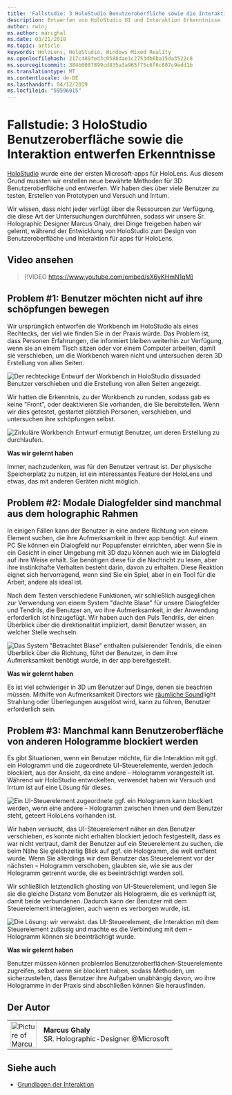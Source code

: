 ```yaml
---
title: 'Fallstudie: 3 HoloStudio Benutzeroberfläche sowie die Interaktion entwerfen Erkenntnisse'
description: Entwerfen von HoloStudio UI und Interaktion Erkenntnisse
author: rwinj
ms.author: marcghal
ms.date: 03/21/2018
ms.topic: article
keywords: HoloLens, HoloStudio, Windows Mixed Reality
ms.openlocfilehash: 217c489fed3c0588dae1c2753db6ba15da3522c8
ms.sourcegitcommit: 384b0087899cd835a3a965f75c6f6c607c9edd1b
ms.translationtype: MT
ms.contentlocale: de-DE
ms.lasthandoff: 04/12/2019
ms.locfileid: "59596015"
---
```

# <a name="case-study---3-holostudio-ui-and-interaction-design-learnings"></a>Fallstudie: 3 HoloStudio Benutzeroberfläche sowie die Interaktion entwerfen Erkenntnisse

[HoloStudio](https://www.youtube.com/watch?v=BRIJG0x_We8) wurde eine der ersten Microsoft-apps für HoloLens. Aus diesem Grund mussten wir erstellen neue bewährte Methoden für 3D Benutzeroberfläche und entwerfen. Wir haben dies über viele Benutzer zu testen, Erstellen von Prototypen und Versuch und Irrtum.

Wir wissen, dass nicht jeder verfügt über die Ressourcen zur Verfügung, die diese Art der Untersuchungen durchführen, sodass wir unsere Sr. Holographic Designer Marcus Ghaly, drei Dinge freigeben haben wir gelernt, während der Entwicklung von HoloStudio zum Design von Benutzeroberfläche und Interaktion für apps für HoloLens.

## <a name="watch-the-video"></a>Video ansehen

>[!VIDEO https://www.youtube.com/embed/sX6yKHmN1qM]

## <a name="problem-1-people-didnt-want-to-move-around-their-creations"></a>Problem #1: Benutzer möchten nicht auf ihre schöpfungen bewegen

Wir ursprünglich entworfen die Workbench im HoloStudio als eines Rechtecks, der viel wie finden Sie in der Praxis würde. Das Problem ist, dass Personen Erfahrungen, die informiert bleiben weiterhin zur Verfügung, wenn sie an einem Tisch sitzen oder vor einem Computer arbeiten, damit sie verschieben, um die Workbench waren nicht und untersuchen deren 3D Erstellung von allen Seiten.

![Der rechteckige Entwurf der Workbench in HoloStudio dissuaded Benutzer verschieben und die Erstellung von allen Seiten angezeigt.](images/rectangular-workbench-500px.jpg)

Wir hatten die Erkenntnis, zu der Workbench zu runden, sodass gab es keine "Front", oder deaktivieren Sie vorhanden, die Sie bereitstellen. Wenn wir dies getestet, gestartet plötzlich Personen, verschieben, und untersuchen ihre schöpfungen selbst.

![Zirkuläre Workbench Entwurf ermutigt Benutzer, um deren Erstellung zu durchlaufen.](images/circular-workbench-500px.jpg)

**Was wir gelernt haben**

Immer, nachzudenken, was für den Benutzer vertraut ist. Der physische Speicherplatz zu nutzen, ist ein interessantes Feature der HoloLens und etwas, das mit anderen Geräten nicht möglich.

## <a name="problem-2-modal-dialogs-are-sometimes-out-of-the-holographic-frame"></a>Problem #2: Modale Dialogfelder sind manchmal aus dem holographic Rahmen

In einigen Fällen kann der Benutzer in eine andere Richtung von einem Element suchen, die ihre Aufmerksamkeit in Ihrer app benötigt. Auf einem PC Sie können ein Dialogfeld nur Popupfenster einrichten, aber wenn Sie in ein Gesicht in einer Umgebung mit 3D dazu können auch wie im Dialogfeld auf ihre Weise erhält. Sie benötigen diese für die Nachricht zu lesen, aber ihre instinkthafte Verhalten besteht darin, davon zu erhalten. Diese Reaktion eignet sich hervorragend, wenn sind Sie ein Spiel, aber in ein Tool für die Arbeit, andere als ideal ist.

Nach dem Testen verschiedene Funktionen, wir schließlich ausgeglichen zur Verwendung von einem System "dachte Blase" für unsere Dialogfelder und Tendrils, die Benutzer an, wo ihre Aufmerksamkeit, in der Anwendung erforderlich ist hinzugefügt. Wir haben auch den Puls Tendrils, der einen Überblick über die direktionalität impliziert, damit Benutzer wissen, an welcher Stelle wechseln.

![Das System "Betrachtet Blase" enthalten pulsierender Tendrils, die einen Überblick über die Richtung, führt der Benutzer, in dem ihre Aufmerksamkeit benötigt wurde, in der app bereitgestellt.](images/thought-bubble-500px.jpg)

**Was wir gelernt haben**

Es ist viel schwieriger in 3D um Benutzer auf Dinge, denen sie beachten müssen. Mithilfe von Aufmerksamkeit Directors wie [räumliche Sound](spatial-sound.md)light Strahlung oder Überlegungen ausgelöst wird, kann zu führen, Benutzer erforderlich sein.

## <a name="problem-3-sometimes-ui-can-get-blocked-by-other-holograms"></a>Problem #3: Manchmal kann Benutzeroberfläche von anderen Hologramme blockiert werden

Es gibt Situationen, wenn ein Benutzer möchte, für die Interaktion mit ggf. ein Hologramm und die zugeordnete UI-Steuerelemente, werden jedoch blockiert, aus der Ansicht, da eine andere – Hologramm vorangestellt ist. Während wir HoloStudio entwickelten, verwendet haben wir Versuch und Irrtum ist auf eine Lösung für dieses.

![Ein UI-Steuerelement zugeordnete ggf. ein Hologramm kann blockiert werden, wenn eine andere – Hologramm zwischen ihnen und dem Benutzer steht, geteert HoloLens vorhanden ist.](images/ui-blocked-500px.jpg)

Wir haben versucht, das UI-Steuerelement näher an den Benutzer verschieben, es konnte nicht erhalten blockiert jedoch festgestellt, dass es war nicht vertraut, damit der Benutzer auf ein Steuerelement zu suchen, die beim Nähe Sie gleichzeitig Blick auf ggf. ein Hologramm, die weit entfernt wurde. Wenn Sie allerdings wir dem Benutzer das Steuerelement vor der nächsten – Hologramm verschoben, glaubten sie, wie sie aus der Hologramm getrennt wurde, die es beeinträchtigt werden soll.

Wir schließlich letztendlich ghosting von UI-Steuerelement, und legen Sie sie die gleiche Distanz vom Benutzer als Hologramm, die es verknüpft ist, damit beide verbundenen. Dadurch kann der Benutzer mit dem Steuerelement interagieren, auch wenn es verborgen wurde, ist.

![Die Lösung: wir verwaist. das UI-Steuerelement, die Interaktion mit dem Steuerelement zulässig und machte es die Verbindung mit dem – Hologramm können sie beeinträchtigt wurde.](images/ghosting-ui-500px.jpg)

**Was wir gelernt haben**

Benutzer müssen können problemlos Benutzeroberflächen-Steuerelemente zugreifen, selbst wenn sie blockiert haben, sodass Methoden, um sicherzustellen, dass Benutzer ihre Aufgaben unabhängig davon, wo ihre Hologramme in der Praxis sind abschließen können Sie herausfinden.

## <a name="about-the-author"></a>Der Autor

<table style="border-collapse:collapse">
<tr>
<td style="border-style: none" width="60"><img alt="Picture of Marcus Ghaly" width="60" height="60" src="images/marcus-ghaly-200px.jpg"></td>
<td style="border-style: none"><b>Marcus Ghaly</b><br>SR. Holographic-Designer @Microsoft</td>
</tr>
</table>

## <a name="see-also"></a>Siehe auch
* [Grundlagen der Interaktion](interaction-fundamentals.md)

 
